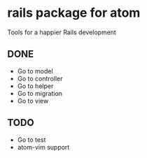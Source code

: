 # rails package for atom

Tools for a happier Rails development

## DONE

* Go to model
* Go to controller
* Go to helper
* Go to migration
* Go to view


## TODO

* Go to test
* atom-vim support
